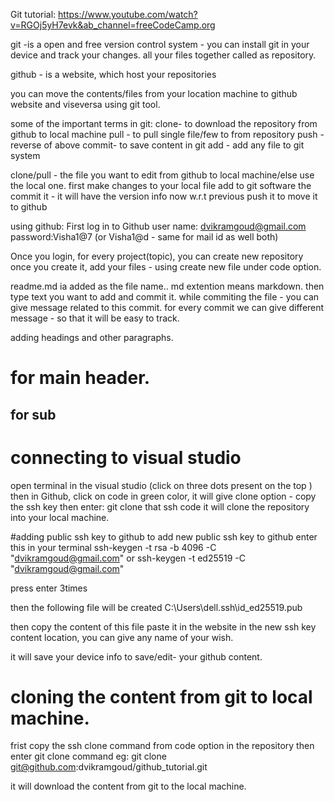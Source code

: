 Git tutorial: https://www.youtube.com/watch?v=RGOj5yH7evk&ab_channel=freeCodeCamp.org

git -is a open and free version control system - you can install git in your device and track your changes.
all your files together called as repository.

github - is a website, which host your repositories

you can move the contents/files from your location machine to github website and viseversa using git tool.

some of the important terms in git:
clone- to download the repository from github to local machine
pull - to pull single file/few to from repository
push - reverse of above
commit- to save content in git 
add - add any file to git system 

clone/pull - the file you want to edit from github to local machine/else use the local one.
first make changes to your local file
add to git software
the commit it - it will have the version info now w.r.t previous
push it to move it to github

using github:
First log in to Github
user name: dvikramgoud@gmail.com
password:Visha1@7 (or Visha1@d - same for mail id as well both)

Once you login, for every project(topic), you can create new repository
once you create it, add your files - using create new file under code option.

readme.md ia added as the file name.. md extention means markdown.
then type text you want to add and commit it. while commiting the file - you can give message related to this commit.
for every commit we can give different message - so that it will be easy to track.

adding headings and other paragraphs.
# for main header.
## for sub


# connecting to visual studio
open terminal in the visual studio (click on three dots present on the top )
then in Github, click on code in green color, it will give clone option - copy the ssh key
then enter: git clone that ssh code
it will clone the repository into your local machine.

#adding public ssh key to github
to add new public ssh key to github
enter this in your terminal 
ssh-keygen -t rsa -b 4096 -C "dvikramgoud@gmail.com"
or
ssh-keygen -t ed25519 -C "dvikramgoud@gmail.com"

press enter 3times

then the following file will be created
C:\Users\dell\.ssh\id_ed25519.pub

then copy the content of this file 
paste it in the website in the new ssh key content location, you can give any name of your wish.

it will save your device info to save/edit- your github content.

# cloning the content from git to local machine.
frist copy the ssh clone command from code option in the repository
then enter
git clone command
eg:
git clone git@github.com:dvikramgoud/github_tutorial.git

it will download the content from git to the local machine.


